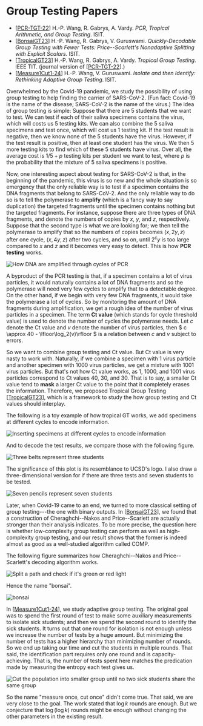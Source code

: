 
# Group Testing Papers

* [[PCR-TGT-22]]
  H.-P. Wang, R. Gabrys, A. Vardy.
  *PCR, Tropical Arithmetic, and Group Testing*.
  ISIT.
* [[BonsaiGT23]]
  H.-P. Wang, R. Gabrys, V. Guruswami.
  *Quickly-Decodable Group Testing with Fewer Tests: Price--Scarlett's Nonadaptive Splitting with Explicit Scalars.*
  ISIT.
* [[TropicalGT23]]
  H.-P. Wang, R. Gabrys, A. Vardy.
  *Tropical Group Testing*.
  IEEE TIT.
  (journal version of [[PCR-TGT-22]].)
* [[Measure1Cut1-24]] H.-P. Wang, V. Guruswami.
  *Isolate and then Identify: Rethinking Adaptive Group Testing*.
  ISIT.

Overwhelmed by the Covid-19 pandemic, we study the possibility of using group testing to help
finding the carrier of SARS-CoV-2.  (Fun fact: Covid-19 is the name of the disease; SARS-CoV-2 is
the name of the virus.)  The idea of group testing is simple: Suppose that there are 5 students that
we want to test.  We can test if each of their saliva specimens contains the virus, which will costs
us 5 testing kits.  We can also combine the 5 saliva specimens and test once, which will cost us 1
testing kit.  If the test result is negative, then we know none of the 5 students have the virus.
However, if the test result is positive, then at least one student has the virus.  We then 5 more
testing kits to find which of these 5 students have virus.  Over all, the average cost is $1/5 + p$
testing kits per student we want to test, where $p$ is the probability that the mixture of 5 saliva
specimens is positive.

Now, one interesting aspect about testing for SARS-CoV-2 is that, in the beginning of the pandemic,
this virus is so new and the whole situation is so emergency that the only reliable way is to test
if a specimen contains the DNA fragments that belong to SARS-CoV-2.  And the only reliable way to do
so is to tell the polymerase to **amplify** (which is a fancy way to say duplication) the targeted
fragments until the specimen contains nothing but the targeted fragments.  For instance, suppose
there are three types of DNA fragments, and denote the numbers of copies by $x$, $y$, and $z$,
respectively.  Suppose that the second type is what we are looking for; we then tell the polymerase
to amplify that so the numbers of copies becomes $(x, 2y, z)$ after one cycle, $(x, 4y, z)$ after
two cycles, and so on, until $2^c y$ is too large compared to $x$ and $z$ and it becomes very easy
to detect.  This is how **PCR testing** works.

![How DNA are amplified through cycles of PCR](pcr.png)

A byproduct of the PCR testing is that, if a specimen contains a lot of virus particles, it would
naturally contains a lot of DNA fragments and so the polymerase will need very few cycles to amplify
that to a detectable degree.  On the other hand, if we begin with very few DNA fragments, it would
take the polymerase a lot of cycles.  So by monitoring the amount of DNA fragments during
amplification, we get a rough idea of the number of virus particles in a specimen.  The term **Ct
value** (which stands for cycle threshold value) is used to denote the number of cycles the
polymerase needs.  Let $c$ denote the Ct value and $v$ denote the number of virus particles, then  $
c \approx 40 - \lfloor\log_2(v)\rfloor $ is a relation between $c$ and $v$ subject to errors.

So we want to combine group testing and Ct value.  But Ct value is very nasty to work with.
Naturally, if we combine a specimen with $1$ virus particle and another specimen with $1000$ virus
particles, we get a mixture with $1001$ virus particles.  But that's not how Ct value works, as $1$,
$1000$, and $1001$ virus particles correspond to Ct values $40$, $30$, and $30$.  That is to say, a
smaller Ct value tend to **mask** a larger Ct value to the point that it completely erases the
information.  Therefore, we proposed Tropical Group Testing [[TropicalGT23]], which is a framework
to study the how group testing and Ct values should interplay.

The following is a toy example of how tropical GT works, we add specimens at different cycles to
encode information.

![Inserting specimens at different cycles to encode information](syringe.png)

And to decode the test results, we compare those with the following figure.

![Three belts represent three students](belt.png)

The significance of this plot is its resemblance to UCSD's logo.  I also draw a three-dimensional
version for if there are three tests and seven students to be tested.

![Seven pencils represent seven students](pencil.png)

Later, when Covid-19 came to an end, we turned to more classical setting of group testing---the one
with binary outputs.  In [[BonsaiGT23]], we found that a construction of Cheraghchi--Nakos and
Price--Scarlett are actually stronger than their analysis indicates.  To be more precise,
the question here is whether low-complexity group testing can perform as well as high-complexity
group testing, and our result shows that the former is indeed almost as good as a well-studied
algorithm called COMP.

The following figure summarizes how Cheraghchi--Nakos and Price--Scarlett's decoding algorithm
works.

![Split a path and check if it's green or red light](splitting.png)

Hence the name "bonsai".

![bonsai](bonsai.png)

In [[Measure1Cut1-24]], we study adaptive group testing.  The original goal was to spend the first
round of test to make some auxiliary measurements to isolate sick students; and then we spend the
second round to identify the sick students.  It turns out that one round for isolation is not
enough unless we increase the number of tests by a huge amount.  But minimizing the number of tests
has a higher hierarchy than minimizing number of rounds.  So we end up taking our time
and cut the students in multiple rounds.  That said, the identification part requires only one round
and is capacity-achieving.  That is, the number of tests spent here matches the predication made by
measuring the entropy each test gives us.

![Cut the population into smaller group until no two sick students share the same group](isolate.png)

So the name "measure once, cut once" didn't come true.  That said, we are very close to the goal.
The work stated that $\log k$ rounds are enough.  But we conjecture that $\log(\log k)$ rounds might
be enough without changing the other parameters in the existing result.

[TropicalGT22]: https://arxiv.org/abs/2201.05440
[PCR-TGT-22]: https://doi.org/10.1109/ISIT50566.2022.9834718
[BonsaiGT23]: https://doi.org/10.1109/ISIT54713.2023.10206843
[TropicalGT23]: https://doi.org/10.1109/TIT.2023.3282847
[Measure1Cut1-24]: https://doi.org/10.1109/ISIT57864.2024.10619098